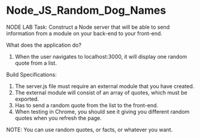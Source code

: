 # Node_JS_Random_Dog_Names

NODE LAB
Task: Construct a Node server that will be able to send information from a module on your back-end to your front-end.

What does the application do?
1. When the user navigates to localhost:3000, it will display one random quote from a list.

Build Specifications:
1. The server.js file must require an external module that you have created.
2. The external module will consist of an array of quotes, which must be exported.
3. Has to send a random quote from the list to the front-end.
4. When testing in Chrome, you should see it giving you different random quotes when
you refresh the page.

NOTE: You can use random quotes, or facts, or whatever you want.
